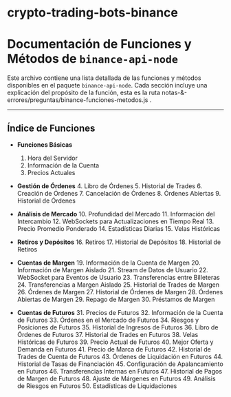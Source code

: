 # crypto-trading-bots-binance

# Documentación de Funciones y Métodos de `binance-api-node`

Este archivo contiene una lista detallada de las funciones y métodos disponibles en el paquete `binance-api-node`. Cada sección incluye una explicación del propósito de la función, esta es la ruta notas-&-errores/preguntas/binance-funciones-metodos.js .

---

## Índice de Funciones

- **Funciones Básicas**

  1. Hora del Servidor
  2. Información de la Cuenta
  3. Precios Actuales

- **Gestión de Órdenes** 4. Libro de Órdenes 5. Historial de Trades 6. Creación de Órdenes 7. Cancelación de Órdenes 8. Órdenes Abiertas 9. Historial de Órdenes

- **Análisis de Mercado** 10. Profundidad del Mercado 11. Información del Intercambio 12. WebSockets para Actualizaciones en Tiempo Real 13. Precio Promedio Ponderado 14. Estadísticas Diarias 15. Velas Históricas

- **Retiros y Depósitos** 16. Retiros 17. Historial de Depósitos 18. Historial de Retiros

- **Cuentas de Margen** 19. Información de la Cuenta de Margen 20. Información de Margen Aislado 21. Stream de Datos de Usuario 22. WebSocket para Eventos de Usuario 23. Transferencias entre Billeteras 24. Transferencias a Margen Aislado 25. Historial de Trades de Margen 26. Órdenes de Margen 27. Historial de Órdenes de Margen 28. Órdenes Abiertas de Margen 29. Repago de Margen 30. Préstamos de Margen

- **Cuentas de Futuros** 31. Precios de Futuros 32. Información de la Cuenta de Futuros 33. Órdenes en el Mercado de Futuros 34. Riesgos y Posiciones de Futuros 35. Historial de Ingresos de Futuros 36. Libro de Órdenes de Futuros 37. Historial de Trades en Futuros 38. Velas Históricas de Futuros 39. Precio Actual de Futuros 40. Mejor Oferta y Demanda en Futuros 41. Precio de Marca de Futuros 42. Historial de Trades de Cuenta de Futuros 43. Órdenes de Liquidación en Futuros 44. Historial de Tasas de Financiación 45. Configuración de Apalancamiento en Futuros 46. Transferencias Internas en Futuros 47. Historial de Pagos de Margen de Futuros 48. Ajuste de Márgenes en Futuros 49. Análisis de Riesgos en Futuros 50. Estadísticas de Liquidaciones
